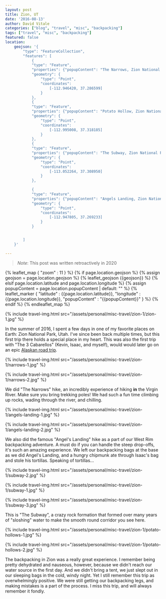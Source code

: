```yaml
---
layout: post
title: Zion, UT
date: '2016-08-13' 
author: David Vitale
categories: ["blog", "travel", "misc", "backpacking"]
tags: ["travel", "misc", "backpacking"]
featured: false
location:
    geojson: '{
        "type": "FeatureCollection",
        "features": [
            {
            "type": "Feature",
            "properties": {"popupContent": "The Narrows, Zion National Park"}, 
            "geometry": {
                "type": "Point",
                "coordinates":
                    [-112.946420, 37.286599]
                }
            },
            {
            "type": "Feature",
            "properties": {"popupContent": "Potato Hollow, Zion National Park"}, 
            "geometry": {
                "type": "Point",
                "coordinates":
                    [-112.995008, 37.318185] 
                }
            },
            {
            "type": "Feature",
            "properties": {"popupContent": "The Subway, Zion National Park"}, 
            "geometry": {
                "type": "Point",
                "coordinates":
                    [-113.052264, 37.308950]
                }
            },

            {
            "type": "Feature",
            "properties": {"popupContent": "Angels Landing, Zion National Park"}, 
            "geometry": {
                "type": "Point",
                "coordinates":
                    [-112.947805, 37.269233]
                }
            }


        ]
    }'

---
```


>_Note_: This post was written retroactively in 2020

{% leaflet_map { "zoom" : 11 } %}
    {% if page.location.geojson %}
        {% assign geojson = page.location.geojson %}
        {% leaflet_geojson {{geojson}} %}
    {% elsif page.location.latitude and page.location.longitude %}
        {% assign popupContent = page.location.popupContent | default: "" %}
        {% leaflet_marker { "latitude" : {{page.location.latitude}},
                            "longitude" : {{page.location.longitude}},
                            "popupContent" : "{{popupContent}}" } %}
    {% endif %}
{% endleaflet_map %}

{% include travel-img.html src="/assets/personal/misc-travel/zion-1/zion-1.jpg" %}

In the summer of 2016, I spent a few days in one of my favorite places on Earth: Zion National Park, Utah. I've since been back multiple times, but this first trip there holds a special place in my heart. This was also the first trip with "The 3 Cabarellos" (Kevin, Isaac, and myself), would would later go on an epic [Alaskan road trip](/blog/travel/alaska-roadtrip/retrospective/).

{% include travel-img.html src="/assets/personal/misc-travel/zion-1/narrows-1.jpg" %}

{% include travel-img.html src="/assets/personal/misc-travel/zion-1/narrows-2.jpg" %}

We did "The Narrows" hike, an incredibly experience of hiking __in__ the Virgin River. Make sure you bring trekking poles! We had such a fun time climbing up rocks, wading through the river, and chilling.

{% include travel-img.html src="/assets/personal/misc-travel/zion-1/angels-landing-1.jpg" %}

{% include travel-img.html src="/assets/personal/misc-travel/zion-1/angels-landing-2.jpg" %}

We also did the famous "Angel's Landing" hike as a part of our West Rim backpacking adventure. A must do if you can handle the steep drop-offs, it's such an amazing experience. We left our backpacking bags at the base as we did Angel's Landing, and a hungry chipmunk ate through Isaac's bag and stole his tortillas. Speaking of tortillas...

{% include travel-img.html src="/assets/personal/misc-travel/zion-1/subway-2.jpg" %}

{% include travel-img.html src="/assets/personal/misc-travel/zion-1/subway-1.jpg" %}

{% include travel-img.html src="/assets/personal/misc-travel/zion-1/subway-3.jpg" %}

This is "The Subway", a crazy rock formation that formed over many years of "sloshing" water to make the smooth round corridor you see here.

{% include travel-img.html src="/assets/personal/misc-travel/zion-1/potato-hollows-1.jpg" %}

{% include travel-img.html src="/assets/personal/misc-travel/zion-1/potato-hollows-2.jpg" %}

The backpacking in Zion was a really great experience. I remember being pretty dehydrated and nauseous, however, because we didn't reach our water source in the first day. And we didn't bring a tent, we just slept out in our sleeping bags in the cold, windy night. Yet I still remember this trip as overwhelmingly positive. We were still getting our backpacking legs, and making mistakes is a part of the process. I miss this trip, and will always remember it fondly.
